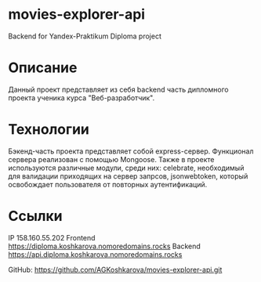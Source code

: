 # movies-explorer-api
Backend for Yandex-Praktikum Diploma project

# Описание

Данный проект представляет из себя backend часть дипломного проекта ученика курса "Веб-разработчик".

# Технологии

Бэкенд-часть проекта представляет собой express-сервер. Функционал сервера реализован с помощью Mongoose. Также в проекте используются различные модули, среди них: celebrate, необходимый для валидации приходящих на сервер запрсов, jsonwebtoken, который освобождает пользователя от повторных аутентификаций.

# Ссылки

IP  158.160.55.202
Frontend  https://diploma.koshkarova.nomoredomains.rocks 
Backend  https://api.diploma.koshkarova.nomoredomains.rocks

GitHub: https://github.com/AGKoshkarova/movies-explorer-api.git
